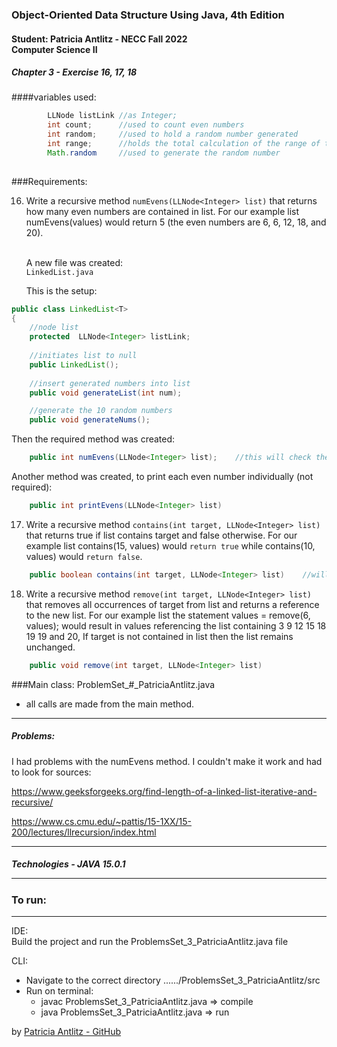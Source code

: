 <h3>Object-Oriented Data Structure Using Java, 4th Edition</h3>

<h4>Student: Patricia Antlitz - NECC Fall 2022 <br> Computer Science II</h4>
<h5>Chapter 3 - Exercise 16, 17, 18</h5>

####variables used:

```java
        LLNode listLink //as Integer;
        int count;      //used to count even numbers
        int random;     //used to hold a random number generated 
        int range;      //holds the total calculation of the range of the random number generator
        Math.random     //used to generate the random number
    
```

###Requirements:

16. Write a recursive method `numEvens(LLNode<Integer> list)` that returns
    how many even numbers are contained in list. For our example list
    numEvens(values) would return 5 (the even numbers are 6, 6, 12, 18, and 20).<br><br>
    
    A new file was created:<br>
    `LinkedList.java`<br>
    
    This is the setup:
```java
public class LinkedList<T>
{
    //node list
    protected  LLNode<Integer> listLink;
    
    //initiates list to null
    public LinkedList();
    
    //insert generated numbers into list
    public void generateList(int num);

    //generate the 10 random numbers
    public void generateNums();

```



Then the required method was created:
    
```java
    public int numEvens(LLNode<Integer> list);    //this will check the numbers that are even and print how many numbers are
```

Another method was created, to print each even number individually (not required):
```java
    public int printEvens(LLNode<Integer> list)
```


17. Write a recursive method `contains(int target, LLNode<Integer> list)`
    that returns true if list contains target and false otherwise. For our example
    list contains(15, values) would `return true` while contains(10, values)
    would `return false`.<br>
```java
    public boolean contains(int target, LLNode<Integer> list)    //will get a target number randomly generated and check if that number exist on the list
```
18. Write a recursive method `remove(int target, LLNode<Integer> list)`
    that removes all occurrences of target from list and returns a reference to the
    new list. For our example list the statement
    values = remove(6, values);
    would result in values referencing the list containing 3 9 12 15 18 19 19 and
    20, If target is not contained in list then the list remains unchanged.
```java
    public void remove(int target, LLNode<Integer> list)      
```

###Main class: ProblemSet_#_PatriciaAntlitz.java

- all calls are made from the main method.

<hr>
<h5>Problems:</h5>
I had problems with the numEvens method. I couldn't make it work and had to look for sources:

https://www.geeksforgeeks.org/find-length-of-a-linked-list-iterative-and-recursive/

https://www.cs.cmu.edu/~pattis/15-1XX/15-200/lectures/llrecursion/index.html


<hr>

<h5>Technologies</hr>
- JAVA 15.0.1


<hr>

<h3>To run:</h3>
<hr>

IDE:<br>
Build the project and run the ProblemsSet_3_PatriciaAntlitz.java file

CLI:<br>
* Navigate to the correct directory ....../ProblemsSet_3_PatriciaAntlitz/src <br>
* Run on terminal:
    * javac ProblemsSet_3_PatriciaAntlitz.java => compile
    * java ProblemsSet_3_PatriciaAntlitz.java => run

by [Patricia Antlitz - GitHub](https://github.com/patybn3)
